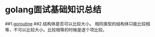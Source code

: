 # golang面试基础知识总结

##1.[goroutine](https://tonybai.com/2017/06/23/an-intro-about-goroutine-scheduler/) 
##2.结构体是否可以比较大小。
  相同类型的结构体只能比较相等，不可以比较大小。比较相等的时候是逐个项比较。
